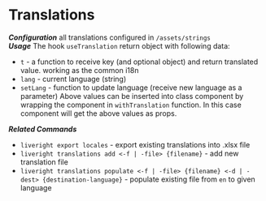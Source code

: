 # Translations
 ***Configuration***
 all translations configured in `/assets/strings`  
 ***Usage***
 The hook `useTranslation` return object with following data:
 * `t` - a function to receive key (and optional object) and return translated value. working as the common i18n
 * `lang` - current language (string)
 * `setLang` - function to update language (receive new language as a parameter) 
Above values can be inserted into class component by wrapping the component in `withTranslation` function. In this case component will get the above values as props.  
  
***Related Commands***  
 * `liveright export locales` - export existing translations into .xlsx file  
 * `liveright translations add <-f | -file> {filename}` - add new translation file  
 * `liveright translations populate <-f | -file> {filename} <-d | -dest> {destination-language}` - populate existing file from `en` to given language  

